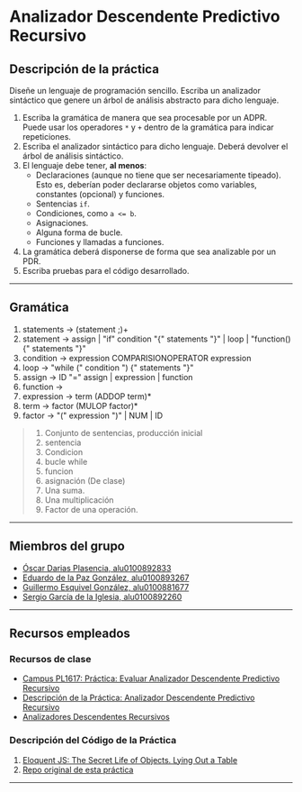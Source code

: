 # Analizador Descendente Predictivo Recursivo

## Descripción de la práctica

Diseñe un lenguaje de programación sencillo. Escriba un analizador sintáctico que genere un árbol de análisis abstracto para dicho lenguaje.

1. Escriba la gramática de manera que sea procesable por un ADPR. Puede usar los operadores `*` y `+` dentro de la gramática para indicar repeticiones.
2. Escriba el analizador sintáctico para dicho lenguaje. Deberá devolver el árbol de análisis sintáctico.
3. El lenguaje debe tener, **al menos**:
	* Declaraciones (aunque no tiene que ser necesariamente tipeado). Esto es, deberían poder declararse objetos como variables, constantes (opcional) y funciones.
	* Sentencias `if`.
	* Condiciones, como `a <= b`.
	* Asignaciones.
	* Alguna forma de bucle.
	* Funciones y llamadas a funciones.
4. La gramática deberá disponerse de forma que sea analizable por un PDR.
5. Escriba pruebas para el código desarrollado.

---
## Gramática

1. statements -> (statement ;)+
2. statement -> assign | "if" condition "{" statements "}" | loop | "function() {" statements "}"
3. condition -> expression COMPARISIONOPERATOR expression
4. loop -> "while (" condition ") {" statements "}"
5. assign -> ID "=" assign | expression | function
6. function ->
7. expression -> term  (ADDOP term)*
8. term -> factor (MULOP factor)*
9. factor -> "(" expression ")" | NUM | ID

> 1. Conjunto de sentencias, producción inicial
> 2. sentencia
> 3. Condicion
> 4. bucle while
> 5. funcion
> 6. asignación (De clase)
> 7. Una suma.
> 8. Una multiplicación
> 9. Factor de una operación.

---
## Miembros del grupo

* [Óscar Darias Plasencia, alu0100892833](https://alu0100892833.github.io)
* [Eduardo de la Paz González, alu0100893267](https://alu0100893267.github.io)
* [Guillermo Esquivel González, alu0100881677](https://alu0100881677.github.io)
* [Sergio García de la Iglesia, alu0100892260](https://sergiogarciadli.github.io)

---

## Recursos empleados

### Recursos de clase

* [Campus PL1617: Práctica: Evaluar Analizador Descendente Predictivo Recursivo](https://campusvirtual.ull.es/1617/mod/assign/view.php?id=195888)
* [Descripción de la Práctica: Analizador Descendente Predictivo Recursivo](http://crguezl.github.io/pl-html/node26.html)
* [Analizadores Descendentes Recursivos](https://casianorodriguezleon.gitbooks.io/ull-esit-1617/content/apuntes/parsing/recursivodescendente/)

### Descripción del Código de la Práctica

1. [Eloquent JS: The Secret Life of Objects. Lying Out a Table](http://eloquentjavascript.net/06_object.html##h_36C2FHHi44)
2. [Repo original de esta práctica](https://github.com/ULL-ESIT-DSI-1617/oop-eloquentjs-example)

---
